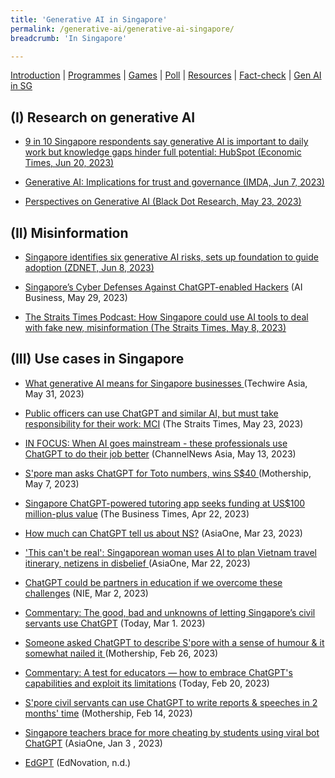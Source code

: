 ```yaml
---
title: 'Generative AI in Singapore'
permalink: /generative-ai/generative-ai-singapore/
breadcrumb: 'In Singapore'

---
```


[Introduction](/generative-ai/what-is-generative-ai/)  |   [Programmes](/generative-ai/programmes/)  |  [Games](/generative-ai/games/)  |  [Poll](/generative-ai/gen-ai-poll/)  | [Resources](/generative-ai/resource-toolkit/)  | [Fact-check](/generative-ai/fact-checking-tools/)  | [Gen AI in SG](/generative-ai/generative-ai-singapore/)

## (I) Research on generative AI

- [9 in 10 Singapore respondents say generative AI is important to daily work but knowledge gaps hinder full potential: HubSpot (Economic Times, Jun 20, 2023)](https://ciosea.economictimes.indiatimes.com/news/next-gen-technologies/9-in-10-singapore-respondents-say-generative-ai-is-important-to-daily-work-but-knowledge-gaps-hinder-full-potential-hubspot/101106180) 

- [Generative AI: Implications for trust and governance (IMDA, Jun 7, 2023)](https://aiverifyfoundation.sg/downloads/Discussion_Paper.pdf)

- [Perspectives on Generative AI (Black Dot Research, May 23, 2023)](https://blackdotresearch.sg/generative-ai/)

  

## (II) Misinformation

- [Singapore identifies six generative AI risks, sets up foundation to guide adoption (ZDNET, Jun 8, 2023)](https://www.zdnet.com/article/singapore-identifies-six-generative-ai-risks-sets-up-foundation-to-guide-adoption/)

- [Singapore’s Cyber Defenses Against ChatGPT-enabled Hackers](https://aibusiness.com/ml/singapore-s-cyber-defenses-against-chatgpt-enabled-hackers) (AI Business, May 29, 2023)

- [The Straits Times Podcast: How Singapore could use AI tools to deal with fake new, misinformation (The Straits Times, May 8, 2023)](https://open.spotify.com/episode/39dQDyKDBTO98cff2A29gO)

  

## (III) Use cases in Singapore

- [What generative AI means for Singapore businesses ](https://techwireasia.com/2023/05/what-generative-ai-means-for-singapore-businesses/) (Techwire Asia, May 31, 2023)

- [Public officers can use ChatGPT and similar AI, but must take responsibility for their work: MCI](https://www.straitstimes.com/tech/public-officers-allowed-to-use-chatgpt-and-other-ai-but-must-take-responsibility-for-work-mci) (The Straits Times, May 23, 2023)

- [IN FOCUS: When AI goes mainstream - these professionals use ChatGPT to do their job better](https://www.channelnewsasia.com/singapore/artificial-intelligence-ai-chatgpt-chatbot-jobs-3471791) (ChannelNews Asia, May 13, 2023)

- [S'pore man asks ChatGPT for Toto numbers, wins S$40 ](https://mothership.sg/2023/05/chatgpt-toto/) (Mothership, May 7, 2023)

- [Singapore ChatGPT-powered tutoring app seeks funding at US$100 million-plus value](https://www.businesstimes.com.sg/startups-tech/singapore-chatgpt-powered-tutoring-app-seeks-funding-us100-million-plus-value) (The Business Times, Apr 22, 2023)

- [How much can ChatGPT tell us about NS?](https://www.asiaone.com/digital/how-much-can-chatgpt-tell-us-about-ns)  (AsiaOne, Mar 23, 2023)

- ['This can't be real': Singaporean woman uses AI to plan Vietnam travel itinerary, netizens in disbelief ](https://www.asiaone.com/lifestyle/cant-be-real-singaporean-woman-uses-ai-plan-vietnam-travel-itinerary-netizens-disbelief) (AsiaOne, Mar 22, 2023)

- [ChatGPT could be partners in education if we overcome these challenges](https://www.nie.edu.sg/about-us/news-events/news/news-detail/chatgpt-could-be-partners-in-education-if-we-overcome-these-challenges) (NIE, Mar 2, 2023)

- [Commentary: The good, bad and unknowns of letting Singapore’s civil servants use ChatGPT](https://www.todayonline.com/commentary/commentary-good-bad-and-unknowns-letting-singapores-civil-servants-use-chatgpt-2119016) (Today, Mar 1. 2023)

- [Someone asked ChatGPT to describe S'pore with a sense of humour & it somewhat nailed it ](https://mothership.sg/2023/02/chatgpt-describes-singapore-with-humour/) (Mothership, Feb 26, 2023)

- [Commentary: A test for educators — how to embrace ChatGPT's capabilities and exploit its limitations](https://www.todayonline.com/commentary/commentary-test-educators-how-embrace-chatgpts-capabilities-and-exploit-its-limitations-2111981) (Today, Feb 20, 2023)

- [S'pore civil servants can use ChatGPT to write reports & speeches in 2 months' time](https://mothership.sg/2023/02/singapore-civil-service-chatgpt/) (Mothership, Feb 14, 2023)

- [Singapore teachers brace for more cheating by students using viral bot ChatGPT](https://www.asiaone.com/singapore/singapore-teachers-brace-more-cheating-students-using-chatgpt?amp)  (AsiaOne, Jan 3 , 2023)

- [EdGPT](https://ednovation.com/edgpt/) (EdNovation, n.d.)

  

